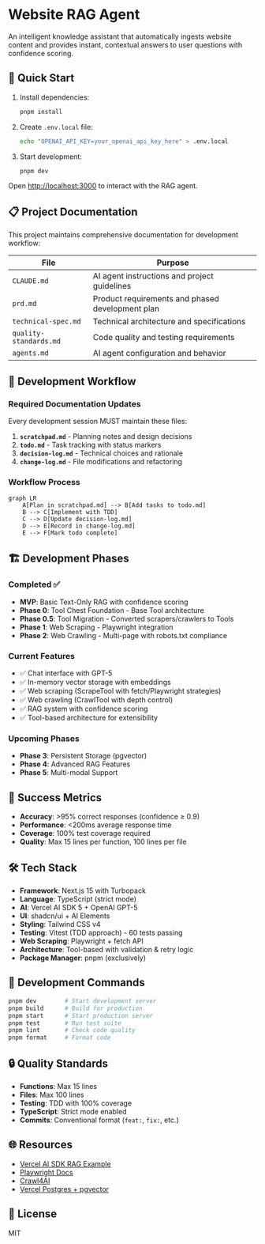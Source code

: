 # Website RAG Agent

An intelligent knowledge assistant that automatically ingests website content and provides instant, contextual answers to user questions with confidence scoring.

## 🚀 Quick Start

1. Install dependencies:
   ```bash
   pnpm install
   ```

2. Create `.env.local` file:
   ```bash
   echo "OPENAI_API_KEY=your_openai_api_key_here" > .env.local
   ```

3. Start development:
   ```bash
   pnpm dev
   ```

Open [http://localhost:3000](http://localhost:3000) to interact with the RAG agent.

## 📋 Project Documentation

This project maintains comprehensive documentation for development workflow:

| File | Purpose |
|------|---------|
| `CLAUDE.md` | AI agent instructions and project guidelines |
| `prd.md` | Product requirements and phased development plan |
| `technical-spec.md` | Technical architecture and specifications |
| `quality-standards.md` | Code quality and testing requirements |
| `agents.md` | AI agent configuration and behavior |

## 🔄 Development Workflow

### Required Documentation Updates

Every development session MUST maintain these files:

1. **`scratchpad.md`** - Planning notes and design decisions
2. **`todo.md`** - Task tracking with status markers
3. **`decision-log.md`** - Technical choices and rationale
4. **`change-log.md`** - File modifications and refactoring

### Workflow Process

```mermaid
graph LR
    A[Plan in scratchpad.md] --> B[Add tasks to todo.md]
    B --> C[Implement with TDD]
    C --> D[Update decision-log.md]
    D --> E[Record in change-log.md]
    E --> F[Mark todo complete]
```

## 🏗️ Development Phases

### Completed ✅
- **MVP**: Basic Text-Only RAG with confidence scoring
- **Phase 0**: Tool Chest Foundation - Base Tool architecture
- **Phase 0.5**: Tool Migration - Converted scrapers/crawlers to Tools
- **Phase 1**: Web Scraping - Playwright integration
- **Phase 2**: Web Crawling - Multi-page with robots.txt compliance

### Current Features
- ✅ Chat interface with GPT-5
- ✅ In-memory vector storage with embeddings
- ✅ Web scraping (ScrapeTool with fetch/Playwright strategies)
- ✅ Web crawling (CrawlTool with depth control)
- ✅ RAG system with confidence scoring
- ✅ Tool-based architecture for extensibility

### Upcoming Phases
- **Phase 3**: Persistent Storage (pgvector)
- **Phase 4**: Advanced RAG Features
- **Phase 5**: Multi-modal Support

## 🎯 Success Metrics

- **Accuracy**: >95% correct responses (confidence ≥ 0.9)
- **Performance**: <200ms average response time
- **Coverage**: 100% test coverage required
- **Quality**: Max 15 lines per function, 100 lines per file

## 🛠️ Tech Stack

- **Framework**: Next.js 15 with Turbopack
- **Language**: TypeScript (strict mode)
- **AI**: Vercel AI SDK 5 + OpenAI GPT-5
- **UI**: shadcn/ui + AI Elements
- **Styling**: Tailwind CSS v4
- **Testing**: Vitest (TDD approach) - 60 tests passing
- **Web Scraping**: Playwright + fetch API
- **Architecture**: Tool-based with validation & retry logic
- **Package Manager**: pnpm (exclusively)

## 📝 Development Commands

```bash
pnpm dev        # Start development server
pnpm build      # Build for production
pnpm start      # Start production server
pnpm test       # Run test suite
pnpm lint       # Check code quality
pnpm format     # Format code
```

## 🔒 Quality Standards

- **Functions**: Max 15 lines
- **Files**: Max 100 lines
- **Testing**: TDD with 100% coverage
- **TypeScript**: Strict mode enabled
- **Commits**: Conventional format (`feat:`, `fix:`, etc.)

## 🌐 Resources

- [Vercel AI SDK RAG Example](https://github.com/vercel-labs/ai-sdk-preview-rag)
- [Playwright Docs](https://playwright.dev/docs/scraping)
- [Crawl4AI](https://crawl4ai.com/mkdocs/)
- [Vercel Postgres + pgvector](https://vercel.com/docs/storage/vercel-postgres)

## 📄 License

MIT